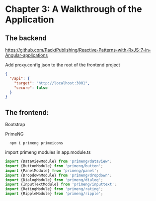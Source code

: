 # Chapter 3: A Walkthrough of the Application
## The backend
https://github.com/PacktPublishing/Reactive-Patterns-with-RxJS-7-in-Angular-applications

Add proxy.config.json to the root of the frontend project
```json
{
  "/api": {
    "target": "http://localhost:3001",
    "secure": false
  }
}
```

## The frontend: 
Bootstrap 

PrimeNG 
```
  npm i primeng primeicons
```

import primeng modules in app.module.ts
```ts
import {DataViewModule} from 'primeng/dataview';
import {ButtonModule} from 'primeng/button';
import {PanelModule} from 'primeng/panel';
import {DropdownModule} from 'primeng/dropdown';
import {DialogModule} from 'primeng/dialog';
import {InputTextModule} from 'primeng/inputtext';
import {RatingModule} from 'primeng/rating';
import {RippleModule} from 'primeng/ripple';
```

